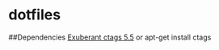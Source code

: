 # dotfiles

##Dependencies
[Exuberant ctags 5.5](http://ctags.sourceforge.net/) or apt-get install ctags


